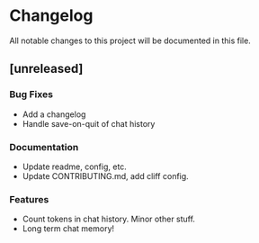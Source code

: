 # Changelog

All notable changes to this project will be documented in this file.

## [unreleased]

### Bug Fixes

- Add a changelog
- Handle save-on-quit of chat history

### Documentation

- Update readme, config, etc.
- Update CONTRIBUTING.md, add cliff config.

### Features

- Count tokens in chat history. Minor other stuff.
- Long term chat memory!

<!-- generated by git-cliff -->
